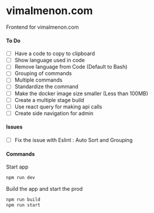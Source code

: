 # vimalmenon.com

Frontend for vimalmenon.com

#### To Do

- [ ] Have a code to copy to clipboard
- [ ] Show language used in code
- [ ] Remove language from Code (Default to Bash)
- [ ] Grouping of commands
- [ ] Multiple commands
- [ ] Standardize the command
- [ ] Make the docker image size smaller (Less than 100MB)
- [ ] Create a multiple stage build
- [ ] Use react query for making api calls
- [ ] Create side navigation for admin

#### Issues

- [ ] Fix the issue with Eslint : Auto Sort and Grouping

#### Commands

Start app

```sh
npm run dev
```

Build the app and start the prod

```sh
npm run build
npm run start
```

